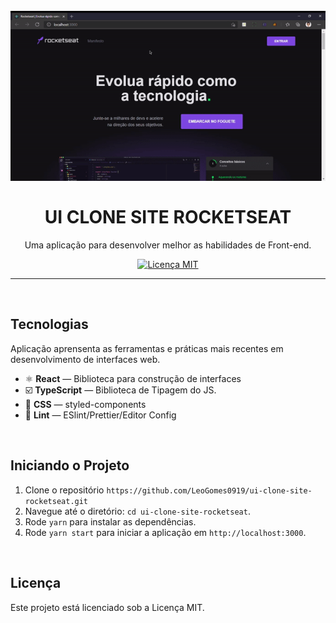 <h1 align="center">
  <br>
    <img src="src/assets/preview.gif" />
  <br>
  <br>
  UI CLONE SITE ROCKETSEAT
</h1>

<p align="center">
  Uma aplicação para desenvolver melhor as habilidades de Front-end.
</p>

<p align="center">
  <a href="https://opensource.org/licenses/MIT">
    <img src="https://img.shields.io/badge/license-MIT-blue.svg?style=flat-square" alt="Licença MIT">
  </a>
</p>

<hr />
<br>

## Tecnologias

Aplicação aprensenta as ferramentas e práticas mais recentes em desenvolvimento de interfaces web.

- ⚛ **React** — Biblioteca para construção de interfaces
- :ballot_box_with_check: **TypeScript** — Biblioteca de Tipagem do JS.
- 💅 **CSS** — styled-components
- 💖 **Lint** — ESlint/Prettier/Editor Config

<br>

## Iniciando o Projeto

1. Clone o repositório `https://github.com/LeoGomes0919/ui-clone-site-rocketseat.git`
2. Navegue até o diretório: `cd ui-clone-site-rocketseat`.<br />
3. Rode `yarn` para instalar as dependências.<br />
4. Rode `yarn start` para iniciar a aplicação em `http://localhost:3000`.

<br>

## Licença

Este projeto está licenciado sob a Licença MIT.
